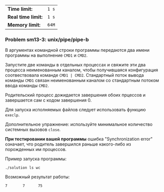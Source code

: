 |                      |       |
|----------------------|-------|
| **Time limit:**      | `1 s` |
| **Real time limit:** | `1 s` |
| **Memory limit:**    | `64M` |


### Problem sm13-3: unix/pipe/pipe-b

В аргументах командной строки программы передаются два имени программы на выполнение `CMD1` и
`CMD2`.

Запустите две команды в отдельных процессах и свяжите эти два процесса неименованным каналом, чтобы
получившаяся конфигурация соотвествовала команде `CMD1 | CMD2`. Стандартный поток вывода команды
`CMD1` связан неименованным каналом со стандартным потоком ввода команды `CMD2`.

Родительский процесс дожидается завершения обоих прцессов и завершается сам с кодом завершения 0.

Для запуска исполняемых файлов следует использовать функцию `execlp`.

Дополнительное упражнение: используйте минимальное количество системных вызовов `close`.

**При тестировании вашей программы** ошибка "Synchronization error" означает, что родитель
завершился раньше какого-либо из порожденных им процессов.

Пример запуска программы:

    
    
    ./solution ls wc
    

Возможный результат работы:

    
    
    7       7      75
    

